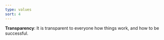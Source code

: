 ```yaml
---
type: values
sort: 4
---
```

**Transparency**: It is transparent to everyone how things work, and how to be successful.